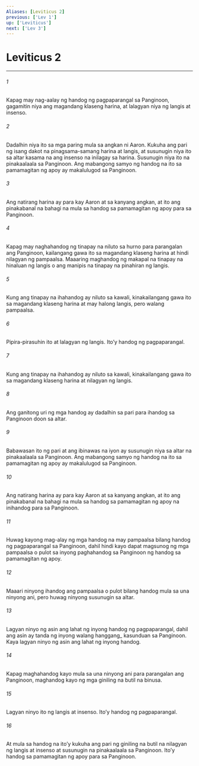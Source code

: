 ```yaml
---
Aliases: [Leviticus 2]
previous: ['Lev 1']
up: ['Leviticus']
next: ['Lev 3']
---
```

# Leviticus 2

***






















###### 1 










Kapag may nag-aalay ng handog ng pagpaparangal sa Panginoon, gagamitin niya ang magandang klaseng harina, at lalagyan niya ng langis at insenso. 





















###### 2 










Dadalhin niya ito sa mga paring mula sa angkan ni Aaron. Kukuha ang pari ng isang dakot na pinagsama-samang harina at langis, at susunugin niya ito sa altar kasama na ang insenso na inilagay sa harina. Susunugin niya ito na pinakaalaala sa Panginoon. Ang mabangong samyo ng handog na ito sa pamamagitan ng apoy ay makalulugod sa Panginoon. 





















###### 3 










Ang natirang harina ay para kay Aaron at sa kanyang angkan, at ito ang pinakabanal na bahagi na mula sa handog sa pamamagitan ng apoy para sa Panginoon. 





















###### 4 










Kapag may naghahandog ng tinapay na niluto sa hurno para parangalan ang Panginoon, kailangang gawa ito sa magandang klaseng harina at hindi nilagyan ng pampaalsa. Maaaring maghandog ng makapal na tinapay na hinaluan ng langis o ang manipis na tinapay na pinahiran ng langis. 





















###### 5 










Kung ang tinapay na ihahandog ay niluto sa kawali, kinakailangang gawa ito sa magandang klaseng harina at may halong langis, pero walang pampaalsa. 





















###### 6 










Pipira-pirasuhin ito at lalagyan ng langis. Itoʼy handog ng pagpaparangal. 





















###### 7 










Kung ang tinapay na ihahandog ay niluto sa kawali, kinakailangang gawa ito sa magandang klaseng harina at nilagyan ng langis. 





















###### 8 










Ang ganitong uri ng mga handog ay dadalhin sa pari para ihandog sa Panginoon doon sa altar. 





















###### 9 










Babawasan ito ng pari at ang ibinawas na iyon ay susunugin niya sa altar na pinakaalaala sa Panginoon. Ang mabangong samyo ng handog na ito sa pamamagitan ng apoy ay makalulugod sa Panginoon. 





















###### 10 










Ang natirang harina ay para kay Aaron at sa kanyang angkan, at ito ang pinakabanal na bahagi na mula sa handog sa pamamagitan ng apoy na inihandog para sa Panginoon. 





















###### 11 










Huwag kayong mag-alay ng mga handog na may pampaalsa bilang handog ng pagpaparangal sa Panginoon, dahil hindi kayo dapat magsunog ng mga pampaalsa o pulot sa inyong paghahandog sa Panginoon ng handog sa pamamagitan ng apoy. 





















###### 12 










Maaari ninyong ihandog ang pampaalsa o pulot bilang handog mula sa una ninyong ani, pero huwag ninyong susunugin sa altar. 





















###### 13 










Lagyan ninyo ng asin ang lahat ng inyong handog ng pagpaparangal, dahil ang asin ay tanda ng inyong walang hanggang_ kasunduan sa Panginoon. Kaya lagyan ninyo ng asin ang lahat ng inyong handog. 





















###### 14 










Kapag maghahandog kayo mula sa una ninyong ani para parangalan ang Panginoon, maghandog kayo ng mga giniling na butil na binusa. 





















###### 15 










Lagyan ninyo ito ng langis at insenso. Itoʼy handog ng pagpaparangal. 





















###### 16 










At mula sa handog na itoʼy kukuha ang pari ng giniling na butil na nilagyan ng langis at insenso at susunugin na pinakaalaala sa Panginoon. Itoʼy handog sa pamamagitan ng apoy para sa Panginoon.
